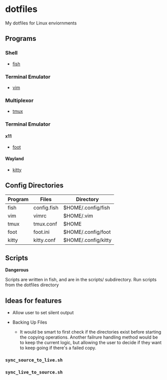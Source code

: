 # dotfiles
My dotfiles for Linux enviornments

## Programs
### Shell
- [fish](https://fishshell.com/)
### Terminal Emulator
- [vim](https://www.vim.org/)
### Multiplexor
- [tmux](https://github.com/tmux/tmux/wiki)
### Terminal Emulator
#### x11
- [foot]()
#### Wayland
- [kitty]()

## Config Directories
| Program | Files | Directory|
|--|--|--|
| fish | config.fish | $HOME/.config/fish |
| vim | vimrc | $HOME/.vim |
| tmux | tmux.conf | $HOME |
| foot | foot.ini | $HOME/.config/foot |
| kitty | kitty.conf | $HOME/.config/kitty |


## Scripts
**Dangerous**

Scripts are written in fish, and are in the scripts/ subdirectory.
Run scripts from the dotfiles directory

## Ideas for features
- Allow user to set silent output

- Backing Up Files

    - It would be smart to first check if the directories exist before starting the copying operations. Another failrure handling method would be to keep the current logic, but allowing the user to decide if they want to keep going if there's a failed copy.

### `sync_source_to_live.sh`

### `sync_live_to_source.sh`